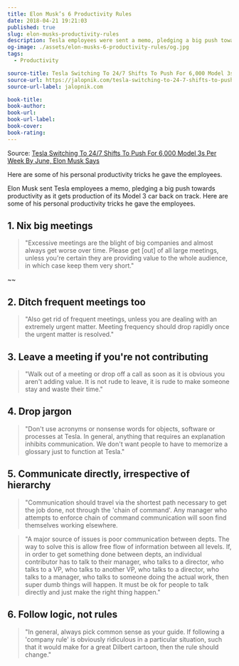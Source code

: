```yaml
---
title: Elon Musk’s 6 Productivity Rules
date: 2018-04-21 19:21:03
published: true
slug: elon-musks-productivity-rules
description: Tesla employees were sent a memo, pledging a big push towards productivity as it gets production of its Model 3 car back on track.
og-image: ./assets/elon-musks-6-productivity-rules/og.jpg
tags:
  - Productivity

source-title: Tesla Switching To 24/7 Shifts To Push For 6,000 Model 3s Per Week By June, Elon Musk Says
source-url: https://jalopnik.com/tesla-switching-to-24-7-shifts-to-push-for-6-000-model-1825335216
source-url-label: jalopnik.com

book-title:
book-author:
book-url:
book-url-label:
book-cover:
book-rating:
---
```


Source: [Tesla Switching To 24/7 Shifts To Push For 6,000 Model 3s Per Week By June, Elon Musk Says](https://jalopnik.com/tesla-switching-to-24-7-shifts-to-push-for-6-000-model-1825335216)

<p class="text-lg">Here are some of his personal productivity tricks he gave the employees.</p>

Elon Musk sent Tesla employees a memo, pledging a big push towards productivity as it gets production of its Model 3 car back on track. Here are some of his personal productivity tricks he gave the employees.

## 1. Nix big meetings

> "Excessive meetings are the blight of big companies and almost always get worse over time. Please get [out] of all large meetings, unless you're certain they are providing value to the whole audience, in which case keep them very short."

~~

## 2. Ditch frequent meetings too

> "Also get rid of frequent meetings, unless you are dealing with an extremely urgent matter. Meeting frequency should drop rapidly once the urgent matter is resolved."

## 3. Leave a meeting if you're not contributing

> "Walk out of a meeting or drop off a call as soon as it is obvious you aren't adding value. It is not rude to leave, it is rude to make someone stay and waste their time."

## 4. Drop jargon

> "Don't use acronyms or nonsense words for objects, software or processes at Tesla. In general, anything that requires an explanation inhibits communication. We don't want people to have to memorize a glossary just to function at Tesla."

## 5. Communicate directly, irrespective of hierarchy

> "Communication should travel via the shortest path necessary to get the job done, not through the 'chain of command'. Any manager who attempts to enforce chain of command communication will soon find themselves working elsewhere.

> "A major source of issues is poor communication between depts. The way to solve this is allow free flow of information between all levels. If, in order to get something done between depts, an individual contributor has to talk to their manager, who talks to a director, who talks to a VP, who talks to another VP, who talks to a director, who talks to a manager, who talks to someone doing the actual work, then super dumb things will happen. It must be ok for people to talk directly and just make the right thing happen."

## 6. Follow logic, not rules

> "In general, always pick common sense as your guide. If following a 'company rule' is obviously ridiculous in a particular situation, such that it would make for a great Dilbert cartoon, then the rule should change."

